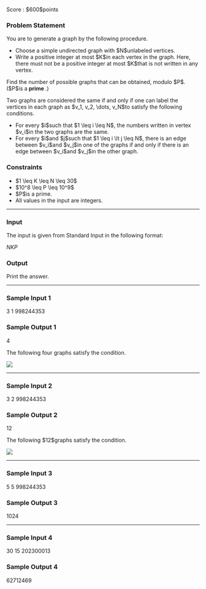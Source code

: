 
<div>

<span>

<span>

<p>
Score : $600$points
</p>

<div>

<section>

### **Problem Statement**

<p>
You are to generate a graph by the following procedure.
</p>

<ul>

<li>
Choose a simple undirected graph with $N$unlabeled vertices.
</li>

<li>
Write a positive integer at most $K$in each vertex in the graph. Here, there must not be a positive integer at most $K$that is not written in any vertex.
</li>

</ul>

<p>
Find the number of possible graphs that can be obtained, modulo $P$. ($P$is a 
<strong>
prime
</strong>
.)
</p>

<p>
Two graphs are considered the same if and only if one can label the vertices in each graph as $v_1, v_2, \dots, v_N$to satisfy the following conditions.
</p>

<ul>

<li>
For every $i$such that $1 \leq i \leq N$, the numbers written in vertex $v_i$in the two graphs are the same.
</li>

<li>
For every $i$and $j$such that $1 \leq i \lt j \leq N$, there is an edge between $v_i$and $v_j$in one of the graphs if and only if there is an edge between $v_i$and $v_j$in the other graph.
</li>

</ul>

</section>

</div>

<div>

<section>

### **Constraints**

<ul>

<li>
$1 \leq K \leq N \leq 30$
</li>

<li>
$10^8 \leq P \leq 10^9$
</li>

<li>
$P$is a prime.
</li>

<li>
All values in the input are integers.
</li>

</ul>

</section>

</div>

---

<div>

<div>

<section>

### **Input**

<p>
The input is given from Standard Input in the following format:
</p>

<div>

$N$$K$$P$
</div>

</section>

</div>

<div>

<section>

### **Output**

<p>
Print the answer.
</p>

</section>

</div>

</div>

---

<div>

<section>

### **Sample Input 1**

<div>

3 1 998244353

</div>

</section>

</div>

<div>

<section>

### **Sample Output 1**

<div>

4

</div>

<p>
The following four graphs satisfy the condition.
</p>

<p>

<img src="https://img.atcoder.jp/ghi/abc283h_43c4abe0e541b7ebeaa8db2854cece91caeca71f03f452ca13c11e82f85e3a56.png">

</img>

</p>

</section>

</div>

---

<div>

<section>

### **Sample Input 2**

<div>

3 2 998244353

</div>

</section>

</div>

<div>

<section>

### **Sample Output 2**

<div>

12

</div>

<p>
The following $12$graphs satisfy the condition.
</p>

<p>

<img src="https://img.atcoder.jp/ghi/abc284h2_ca96b7cb451b0e495209e3e201576d278de3fb823e5d2404bbce5d9f704e3259.png">

</img>

</p>

</section>

</div>

---

<div>

<section>

### **Sample Input 3**

<div>

5 5 998244353

</div>

</section>

</div>

<div>

<section>

### **Sample Output 3**

<div>

1024

</div>

</section>

</div>

---

<div>

<section>

### **Sample Input 4**

<div>

30 15 202300013

</div>

</section>

</div>

<div>

<section>

### **Sample Output 4**

<div>

62712469

</div>

</section>

</div>

</span>

</span>

</div>
